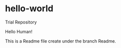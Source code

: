 # hello-world
Trial Repository

Hello Human!

This is a Readme file create under the branch Readme.



